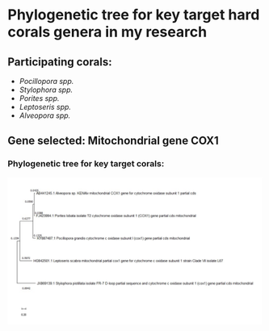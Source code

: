 ﻿# **Phylogenetic tree for key target hard corals genera in my research** 

## Participating corals: 

- *Pocillopora spp.*
- *Stylophora spp.*
- *Porites spp.*
- *Leptoseris spp.*
- *Alveopora spp.* 

## Gene selected: Mitochondrial gene COX1

### Phylogenetic tree for key target corals: 

![alt text](../images/Corals-tree.jpeg)












